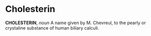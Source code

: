 # Cholesterin

**CHOLESTERIN**, _noun_ A name given by M. Chevreul, to the pearly or crystaline substance of human biliary calculi.